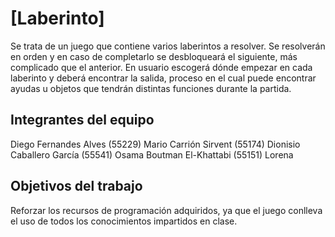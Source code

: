 # [Laberinto]

Se trata de un juego que contiene varios laberintos a resolver. Se resolverán en orden y en caso de completarlo se desbloqueará el siguiente, más complicado que el anterior. En usuario escogerá dónde empezar en cada laberinto y deberá encontrar la salida, proceso en el cual puede encontrar ayudas u objetos que tendrán distintas funciones durante la partida.

## Integrantes del equipo

Diego Fernandes Alves (55229)
Mario Carrión Sirvent (55174)
Dionisio Caballero García (55541)
Osama Boutman El-Khattabi (55151)
Lorena 





## Objetivos del trabajo

Reforzar los recursos de programación adquiridos, ya que el juego conlleva el uso de todos los conocimientos impartidos en clase.
